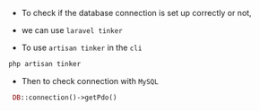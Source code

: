 - To check if the database connection is set up correctly or not,
- we can use `laravel tinker`

- To use `artisan tinker` in the `cli`
````php
php artisan tinker
````

- Then to check connection with `MySQL`
````php
 DB::connection()->getPdo()
````